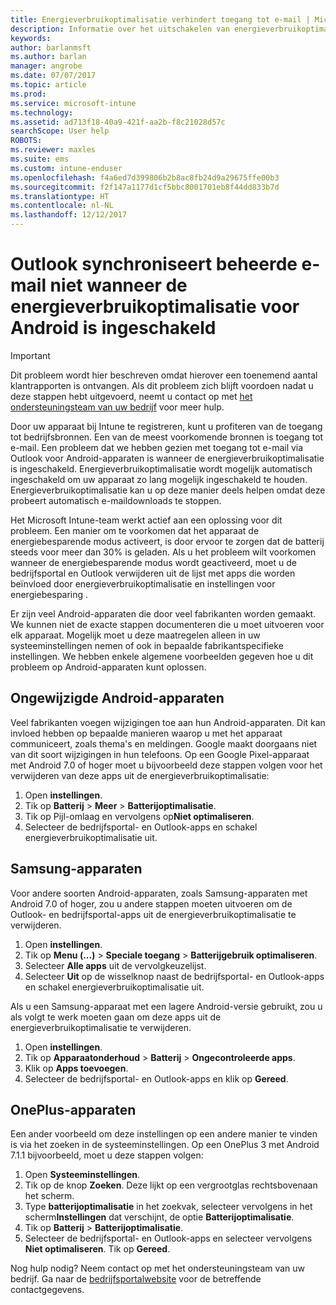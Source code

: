 ```yaml
---
title: Energieverbruikoptimalisatie verhindert toegang tot e-mail | Microsoft Docs
description: Informatie over het uitschakelen van energieverbruikoptimalisatie voor Android om ervoor te zorgen dat uw e-mail wordt opgehaald.
keywords: 
author: barlanmsft
ms.author: barlan
manager: angrobe
ms.date: 07/07/2017
ms.topic: article
ms.prod: 
ms.service: microsoft-intune
ms.technology: 
ms.assetid: ad713f18-40a9-421f-aa2b-f8c21028d57c
searchScope: User help
ROBOTS: 
ms.reviewer: maxles
ms.suite: ems
ms.custom: intune-enduser
ms.openlocfilehash: f4a6ed7d399806b2b8ac8fb24d9a29675ffe00b3
ms.sourcegitcommit: f2f147a1177d1cf5bbc8001701eb8f44dd833b7d
ms.translationtype: HT
ms.contentlocale: nl-NL
ms.lasthandoff: 12/12/2017
---
```

# <a name="outlook-wont-sync-managed-email-when-battery-optimization-for-android-is-turned-on"></a>Outlook synchroniseert beheerde e-mail niet wanneer de energieverbruikoptimalisatie voor Android is ingeschakeld

> [!IMPORTANT]
> Dit probleem wordt hier beschreven omdat hierover een toenemend aantal klantrapporten is ontvangen. Als dit probleem zich blijft voordoen nadat u deze stappen hebt uitgevoerd, neemt u contact op met [het ondersteuningsteam van uw bedrijf](https://portal.manage.microsoft.com#HelpDeskDialog) voor meer hulp.

Door uw apparaat bij Intune te registreren, kunt u profiteren van de toegang tot bedrijfsbronnen. Een van de meest voorkomende bronnen is toegang tot e-mail. Een probleem dat we hebben gezien met toegang tot e-mail via Outlook voor Android-apparaten is wanneer de energieverbruikoptimalisatie is ingeschakeld. Energieverbruikoptimalisatie wordt mogelijk automatisch ingeschakeld om uw apparaat zo lang mogelijk ingeschakeld te houden. Energieverbruikoptimalisatie kan u op deze manier deels helpen omdat deze probeert automatisch e-maildownloads te stoppen.

Het Microsoft Intune-team werkt actief aan een oplossing voor dit probleem. Een manier om te voorkomen dat het apparaat de energiebesparende modus activeert, is door ervoor te zorgen dat de batterij steeds voor meer dan 30% is geladen. Als u het probleem wilt voorkomen wanneer de energiebesparende modus wordt geactiveerd, moet u de bedrijfsportal en Outlook verwijderen uit de lijst met apps die worden beïnvloed door energieverbruikoptimalisatie en instellingen voor energiebesparing .

Er zijn veel Android-apparaten die door veel fabrikanten worden gemaakt. We kunnen niet de exacte stappen documenteren die u moet uitvoeren voor elk apparaat. Mogelijk moet u deze maatregelen alleen in uw systeeminstellingen nemen of ook in bepaalde fabrikantspecifieke instellingen. We hebben enkele algemene voorbeelden gegeven hoe u dit probleem op Android-apparaten kunt oplossen.

## <a name="unmodified-android-devices"></a>Ongewijzigde Android-apparaten

Veel fabrikanten voegen wijzigingen toe aan hun Android-apparaten. Dit kan invloed hebben op bepaalde manieren waarop u met het apparaat communiceert, zoals thema's en meldingen. Google maakt doorgaans niet van dit soort wijzigingen in hun telefoons. Op een Google Pixel-apparaat met Android 7.0 of hoger moet u bijvoorbeeld deze stappen volgen voor het verwijderen van deze apps uit de energieverbruikoptimalisatie:

1. Open **instellingen**.
2. Tik op **Batterij** > **Meer** > **Batterijoptimalisatie**.
3. Tik op Pijl-omlaag en vervolgens op**Niet optimaliseren**.
4. Selecteer de bedrijfsportal- en Outlook-apps en schakel energieverbruikoptimalisatie uit.

## <a name="samsung-devices"></a>Samsung-apparaten

Voor andere soorten Android-apparaten, zoals Samsung-apparaten met Android 7.0 of hoger, zou u andere stappen moeten uitvoeren om de Outlook- en bedrijfsportal-apps uit de energieverbruikoptimalisatie te verwijderen.

1. Open **instellingen**.
2. Tik op **Menu (...)**  > **Speciale toegang** > **Batterijgebruik optimaliseren**.
3. Selecteer **Alle apps** uit de vervolgkeuzelijst.
4. Selecteer **Uit** op de wisselknop naast de bedrijfsportal- en Outlook-apps en schakel energieverbruikoptimalisatie uit.

Als u een Samsung-apparaat met een lagere Android-versie gebruikt, zou u als volgt te werk moeten gaan om deze apps uit de energieverbruikoptimalisatie te verwijderen.

1. Open **instellingen**.
2. Tik op **Apparaatonderhoud** > **Batterij** > **Ongecontroleerde apps**.
3. Klik op **Apps toevoegen**.
4. Selecteer de bedrijfsportal- en Outlook-apps en klik op **Gereed**.

## <a name="oneplus-devices"></a>OnePlus-apparaten

Een ander voorbeeld om deze instellingen op een andere manier te vinden is via het zoeken in de systeeminstellingen. Op een OnePlus 3 met Android 7.1.1 bijvoorbeeld, moet u deze stappen volgen: 

1. Open **Systeeminstellingen**. 
2. Tik op de knop **Zoeken**. Deze lijkt op een vergrootglas rechtsbovenaan het scherm. 
3. Type **batterijoptimalisatie** in het zoekvak, selecteer vervolgens in het scherm**Instellingen** dat verschijnt, de optie **Batterijoptimalisatie**. 
4. Tik op **Batterij** > **Batterijoptimalisatie**.
5. Selecteer de bedrijfsportal- en Outlook-apps en selecteer vervolgens **Niet optimaliseren**. Tik op **Gereed**.

<!--On a OnePlus 5 device with Android 7.1.1, you would follow these steps to remove these apps from battery optimization:
1. Open **Settings**.
2. Tap **Battery** > **Battery optimization**.
3. Select the Company Portal and Outlook apps, then select **Don’t optimize**. Tap **Done**.-->

Nog hulp nodig? Neem contact op met het ondersteuningsteam van uw bedrijf. Ga naar de [bedrijfsportalwebsite](https://portal.manage.microsoft.com#HelpDeskDialog) voor de betreffende contactgegevens.
